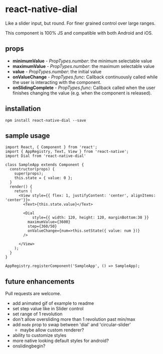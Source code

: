 # react-native-dial

Like a slider input, but round. For finer grained control over large ranges.

This component is 100% JS and compatible with both Android and iOS.

## props

* **minimumValue** - *PropTypes.number*: the minimum selectable value
* **maximumValue** -  *PropTypes.number*: the maximum selectable value
* **value** - *PropTypes.number*: the initial value
* **onValueChange** - *PropTypes.func*:
  Callback continuously called while the user is interacting with the component.
* **onSlidingComplete** - *PropTypes.func*:
  Callback called when the user finishes changing the value (e.g. when the component is released).

## installation

`npm install react-native-dial --save`

## sample usage

```
import React, { Component } from 'react';
import { AppRegistry, Text, View } from 'react-native';
import Dial from 'react-native-dial'

class SampleApp extends Component {
  constructor(props) {
    super(props);
    this.state = { value: 0 };
  }
  render() {
    return (
      <View style={{ flex: 1, justifyContent: 'center', alignItems: 'center'}}>
        <Text>{this.state.value}</Text>

      	<Dial
      		style={{ width: 120, height: 120, marginBottom:30 }}
          maximumValue={3600}
          step={360/50}
          onValueChange={num=>this.setState({ value: num })}
      	/>

      </View>
    );
  }
}

AppRegistry.registerComponent('SampleApp', () => SampleApp);
```

## future enhancements

Pull requests are welcome.

* add animated gif of example to readme
* set step value like in Slider control
* set range of 1 revolution
* don't allow oversliding more than 1 revolution past min/max
* add `mode` prop to swap between 'dial' and 'circular-slider'
  * maybe allow custom renderer?
* ability to customize styles
* more native looking default styles for android?
* onslidingbegin?
